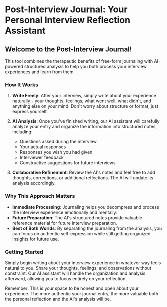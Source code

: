 # Post-Interview Journal: Your Personal Interview Reflection Assistant

## Welcome to the Post-Interview Journal!

This tool combines the therapeutic benefits of free-form journaling with AI-powered structured analysis to help you both process your interview experiences and learn from them.

### How It Works

1. **Write Freely**: After your interview, simply write about your experience naturally - your thoughts, feelings, what went well, what didn't, and anything else on your mind. Don't worry about structure or format; just express yourself.

2. **AI Analysis**: Once you've finished writing, our AI assistant will carefully analyze your entry and organize the information into structured notes, including:
   - Questions asked during the interview
   - Your actual responses
   - Responses you wish you had given
   - Interviewer feedback
   - Constructive suggestions for future interviews

3. **Collaborative Refinement**: Review the AI's notes and feel free to add thoughts, corrections, or additional reflections. The AI will update its analysis accordingly.

### Why This Approach Matters

- **Immediate Processing**: Journaling helps you decompress and process the interview experience emotionally and mentally.
- **Future Preparation**: The AI's structured notes provide valuable reference material for future interview preparation.
- **Best of Both Worlds**: By separating the journaling from the analysis, you can focus on authentic self-expression while still getting organized insights for future use.

### Getting Started

Simply begin writing about your interview experience in whatever way feels natural to you. Share your thoughts, feelings, and observations without constraint. Our AI assistant will handle the organization and analysis afterward, allowing you to focus entirely on your reflection.

Remember: This is your space to be honest and open about your experience. The more authentic your journal entry, the more valuable both the personal reflection and the AI's analysis will be.
